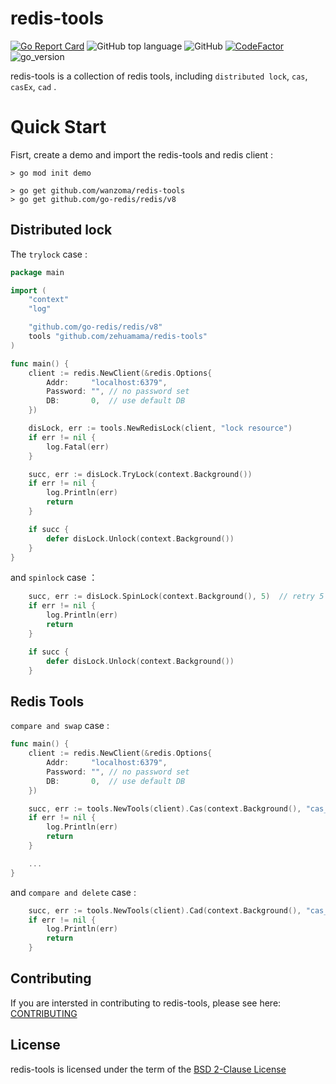 # redis-tools

[![Go Report Card](https://goreportcard.com/badge/github.com/wanzoma/redis-tools)](https://goreportcard.com/report/github.com/wanzoma/redis-tools)&nbsp;![GitHub top language](https://img.shields.io/github/languages/top/wanzoma/redis-tools)&nbsp;![GitHub](https://img.shields.io/github/license/wanzoma/balancer)&nbsp;[![CodeFactor](https://www.codefactor.io/repository/github/wanzoma/balancer/badge)](https://www.codefactor.io/repository/github/wanzoma/redis-tools)&nbsp;![go_version](https://img.shields.io/badge/go%20version-1.19-yellow)

redis-tools is a collection of redis tools, including `distributed lock`, `cas`, `casEx`, `cad` .

# Quick Start
Fisrt, create a demo and import the redis-tools and redis client :  

```shell
> go mod init demo

> go get github.com/wanzoma/redis-tools
> go get github.com/go-redis/redis/v8
```

## Distributed lock
The `trylock` case :
```go
package main

import (
	"context"
	"log"

	"github.com/go-redis/redis/v8"
	tools "github.com/zehuamama/redis-tools"
)

func main() {
	client := redis.NewClient(&redis.Options{
		Addr:     "localhost:6379",
		Password: "", // no password set
		DB:       0,  // use default DB
	})

	disLock, err := tools.NewRedisLock(client, "lock resource")
	if err != nil {
		log.Fatal(err)
	}

	succ, err := disLock.TryLock(context.Background())
	if err != nil {
		log.Println(err)
        return
	}

	if succ {
		defer disLock.Unlock(context.Background())
	}
}

```
and `spinlock` case ：
```go
    succ, err := disLock.SpinLock(context.Background(), 5)  // retry 5 times
	if err != nil {
		log.Println(err)
        return
	}

	if succ {
		defer disLock.Unlock(context.Background())
	}
```

## Redis Tools
`compare and swap` case :
```go
func main() {
	client := redis.NewClient(&redis.Options{
		Addr:     "localhost:6379",
		Password: "", // no password set
		DB:       0,  // use default DB
	})

	succ, err := tools.NewTools(client).Cas(context.Background(), "cas_key", "old value", "new value")
	if err != nil {
		log.Println(err)
		return
	}

    ...
}
```

and `compare and delete` case :
```go
    succ, err := tools.NewTools(client).Cad(context.Background(), "cas_key", "old value")
	if err != nil {
		log.Println(err)
		return
	}
```

## Contributing

If you are intersted in contributing to redis-tools, please see here: [CONTRIBUTING](https://github.com/zehuamama/redis-tools/blob/main/CONTRIBUTING.md)

## License

redis-tools is licensed under the term of the [BSD 2-Clause License](https://github.com/zehuamama/redis-tools/blob/main/LICENSE)
